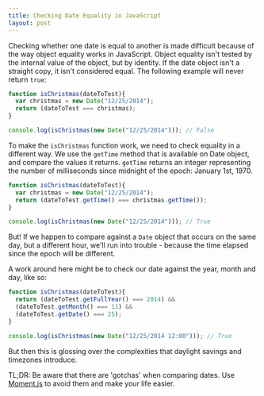 ```yaml
---
title: Checking Date Equality in JavaScript
layout: post
---
```


Checking whether one date is equal to another is made difficult because of the way object equality works in JavaScript. Object equality isn't tested by the internal value of the object, but by identity. If the date object isn't a straight copy, it isn't considered equal. The following example will never return `true`:

```js
function isChristmas(dateToTest){
  var christmas = new Date("12/25/2014");
  return (dateToTest === christmas);
}

console.log(isChristmas(new Date("12/25/2014"))); // False
```

To make the `isChristmas` function work, we need to check equality in a different way. We use the `getTime` method that is available on Date object, and compare the values it returns. `getTime` returns an integer representing the number of milliseconds since midnight of the epoch: January 1st, 1970.

```js
function isChristmas(dateToTest){
  var christmas = new Date("12/25/2014");
  return (dateToTest.getTime() === christmas.getTime());
}

console.log(isChristmas(new Date("12/25/2014"))); // True
```

But! If we happen to compare against a `Date` object that occurs on the same day, but a different hour, we'll run into trouble - because the time elapsed since the epoch will be different.

A work around here might be to check our date against the year, month and day, like so:

```js
function isChristmas(dateToTest){
  return (dateToTest.getFullYear() === 2014) &&
  (dateToTest.getMonth() === 11) &&
  (dateToTest.getDate() === 25);
}

console.log(isChristmas(new Date("12/25/2014 12:00"))); // True
```

But then this is glossing over the complexities that daylight savings and timezones introduce.

TL;DR: Be aware that there are 'gotchas' when comparing dates. Use [Moment.js](http://momentjs.com) to avoid them and make your life easier.
